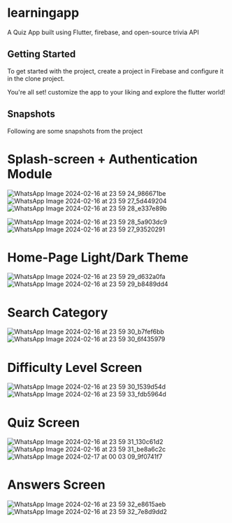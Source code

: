 # learningapp

A Quiz App built using Flutter, firebase, and open-source trivia API

## Getting Started

To get started with the project, create a project in Firebase and configure it in the clone project.

You're all set! customize the app to your liking and explore the flutter world!

## Snapshots

Following are some snapshots from the project

# Splash-screen + Authentication Module
![WhatsApp Image 2024-02-16 at 23 59 24_986671be](https://github.com/aisha086/learning-app/assets/128243926/9e7bbc55-38ed-4777-bca3-0f7453ee8a1c) ![WhatsApp Image 2024-02-16 at 23 59 27_5d449204](https://github.com/aisha086/learning-app/assets/128243926/67ac0db6-f800-42f7-a8d2-e719c8775f4a) ![WhatsApp Image 2024-02-16 at 23 59 28_e337e89b](https://github.com/aisha086/learning-app/assets/128243926/cfeb6722-ca26-46ba-a938-8aa5e47cf749)

![WhatsApp Image 2024-02-16 at 23 59 28_5a903dc9](https://github.com/aisha086/learning-app/assets/128243926/36d024fe-83a9-4ab4-ae7a-9d9da30476b1) ![WhatsApp Image 2024-02-16 at 23 59 27_93520291](https://github.com/aisha086/learning-app/assets/128243926/5957c76b-57c6-44b9-a275-bb558e0e5e59)

# Home-Page Light/Dark Theme
![WhatsApp Image 2024-02-16 at 23 59 29_d632a0fa](https://github.com/aisha086/learning-app/assets/128243926/10f74741-0ad4-468a-9fe7-c6075bc99bff)  ![WhatsApp Image 2024-02-16 at 23 59 29_b8489dd4](https://github.com/aisha086/learning-app/assets/128243926/700d1faa-4596-4dc6-84b8-f36b7bbc48e9)

# Search Category
![WhatsApp Image 2024-02-16 at 23 59 30_b7fef6bb](https://github.com/aisha086/learning-app/assets/128243926/6d04ec2d-c1a5-4cd9-b0a1-036ab727ce0e)  ![WhatsApp Image 2024-02-16 at 23 59 30_6f435979](https://github.com/aisha086/learning-app/assets/128243926/065b263a-e2b6-4f08-8123-aa014c66ee96)

# Difficulty Level Screen
![WhatsApp Image 2024-02-16 at 23 59 30_1539d54d](https://github.com/aisha086/learning-app/assets/128243926/f3ea0d66-9601-454a-97de-d85d9bb41de3)  ![WhatsApp Image 2024-02-16 at 23 59 33_fdb5964d](https://github.com/aisha086/learning-app/assets/128243926/541ad06e-544f-4413-999e-729a36f8be7a)


# Quiz Screen
![WhatsApp Image 2024-02-16 at 23 59 31_130c61d2](https://github.com/aisha086/learning-app/assets/128243926/966f8f0c-84da-44e7-a230-e6663e32a3d0)
![WhatsApp Image 2024-02-16 at 23 59 31_be8a6c2c](https://github.com/aisha086/learning-app/assets/128243926/9d8bf85f-9548-4416-b3cd-8c1ab51c9e49)  ![WhatsApp Image 2024-02-17 at 00 03 09_9f0741f7](https://github.com/aisha086/learning-app/assets/128243926/ef21dc07-3f63-4d75-9047-9b7cdc68efa2)

# Answers Screen
![WhatsApp Image 2024-02-16 at 23 59 32_e8615aeb](https://github.com/aisha086/learning-app/assets/128243926/0cfa66cb-c482-4325-ba31-b766d473454f)  ![WhatsApp Image 2024-02-16 at 23 59 32_7e8d9dd2](https://github.com/aisha086/learning-app/assets/128243926/a00db3e8-0e30-4acf-b5f6-ea09b35dcce9)





